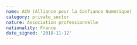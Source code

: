 ```yaml
---
name: ACN (Alliance pour la Confiance Numérique) 
category: private_sector
nature: Association professionnelle 
nationality: France
date_signed: '2018-11-12'
---
```

    
